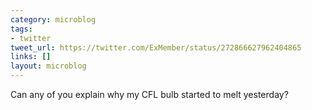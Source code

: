 ```yaml
---
category: microblog
tags:
- twitter
tweet_url: https://twitter.com/ExMember/status/272866627962404865
links: []
layout: microblog
---
```

Can any of you explain why my CFL bulb started to melt yesterday?
